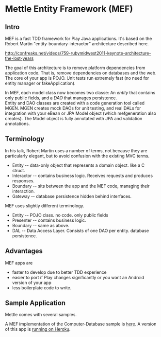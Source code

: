Mettle Entity Framework (MEF)
===========================


Intro
----------

MEF is a fast TDD framework for Play Java applications.  It's based on the Robert Martin "entity-boundary-interactor" architecture described here.  

http://confreaks.net/videos/759-rubymidwest2011-keynote-architecture-the-lost-years

The goal of this architecture is to remove platform dependencies from application code.  That is, remove dependencies on databases and the web.
The core of your app is POJO.  Unit tests run extremely fast (no need for entity manager or fakeApplication).

In MEF, each model class now becomes two classe: An *entity* that contains only public fields, and a *DAO* that manages persistence.  
Entity and DAO classes are created with a code generation tool called MGEN.  MGEN creates mock DAOs for unit testing, and real DALs for integration with your 
eBean or JPA Model object (which mefgeneration also creates).  The Model object is fully annotated with JPA and validation annotations.

Terminology
-------------
In his talk, Robert Martin uses a number of terms, not because they are particularly elegant, but to avoid confusion with the 
existing MVC terms.

 * Entity -- data-only object that represents a domain object. like a C struct.
 * Interactor -- contains business logic.  Receives requests and produces responses.
 * Boundary -- sits between the app and the MEF code, managing their interaction.
 * Gateway -- database persistence hidden behind interfaces.
 
MEF uses slightly different terminology.

 * Entity -- POJO class. no code. only public fields
 * Presenter -- contains business logic. 
 * Boundary -- same as above.
 * DAL -- Data Access Layer. Consists of one DAO per entity. database persistence.
 
Advantages
------------------
MEF apps are
 * faster to develop due to better TDD experience
 * easier to port if Play changes significantly or you want an Android version of your app
 * less boilerplate code to write. 
 
Sample Application
-------------------
Mettle comes with several samples.  

A MEF implementation of the Computer-Database sample is [here](https://github.com/ianrae/mcomputer). A version of this app
 is [running on Heroku](http://stark-shelf-1549.herokuapp.com).
 
 
 
